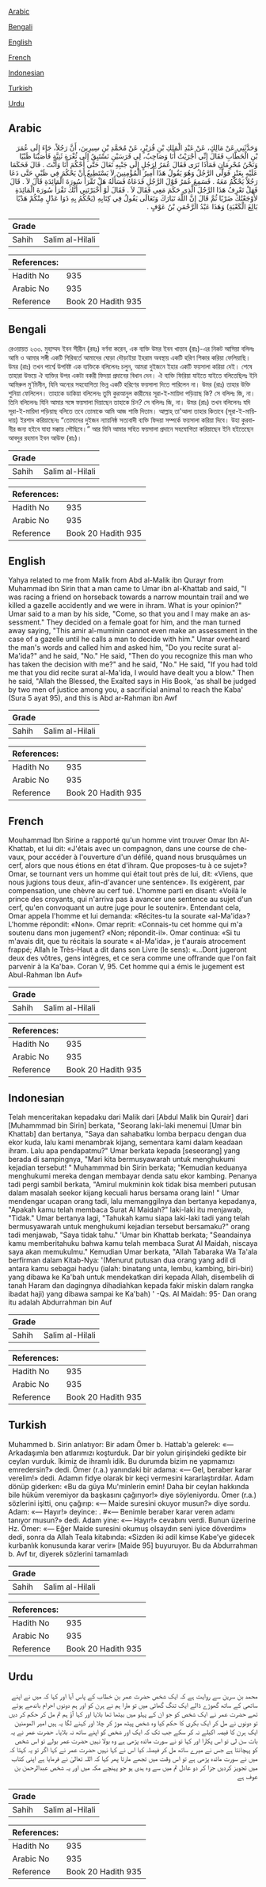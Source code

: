 [Arabic](#arabic)

[Bengali](#bengali)

[English](#english)

[French](#french)

[Indonesian](#indonesian)

[Turkish](#turkish)

[Urdu](#urdu)

## Arabic


<div dir="rtl" lang="ar" style={{fontSize:'larger',backgroundColor:'#f8f9fa',padding:20}}>
وَحَدَّثَنِي عَنْ مَالِكٍ، عَنْ عَبْدِ الْمَلِكِ بْنِ قُرَيْرٍ، عَنْ مُحَمَّدِ بْنِ سِيرِينَ، أَنَّ رَجُلاً، جَاءَ إِلَى عُمَرَ بْنِ الْخَطَّابِ فَقَالَ إِنِّي أَجْرَيْتُ أَنَا وَصَاحِبٌ، لِي فَرَسَيْنِ نَسْتَبِقُ إِلَى ثُغْرَةِ ثَنِيَّةٍ فَأَصَبْنَا ظَبْيًا وَنَحْنُ مُحْرِمَانِ فَمَاذَا تَرَى فَقَالَ عُمَرُ لِرَجُلٍ إِلَى جَنْبِهِ تَعَالَ حَتَّى أَحْكُمَ أَنَا وَأَنْتَ ‏.‏ قَالَ فَحَكَمَا عَلَيْهِ بِعَنْزٍ فَوَلَّى الرَّجُلُ وَهُوَ يَقُولُ هَذَا أَمِيرُ الْمُؤْمِنِينَ لاَ يَسْتَطِيعُ أَنْ يَحْكُمَ فِي ظَبْىٍ حَتَّى دَعَا رَجُلاً يَحْكُمُ مَعَهُ ‏.‏ فَسَمِعَ عُمَرُ قَوْلَ الرَّجُلِ فَدَعَاهُ فَسَأَلَهُ هَلْ تَقْرَأُ سُورَةَ الْمَائِدَةِ قَالَ لاَ ‏.‏ قَالَ فَهَلْ تَعْرِفُ هَذَا الرَّجُلَ الَّذِي حَكَمَ مَعِي فَقَالَ لاَ ‏.‏ فَقَالَ لَوْ أَخْبَرْتَنِي أَنَّكَ تَقْرَأُ سُورَةَ الْمَائِدَةِ لأَوْجَعْتُكَ ضَرْبًا ثُمَّ قَالَ إِنَّ اللَّهَ تَبَارَكَ وَتَعَالَى يَقُولُ فِي كِتَابِهِ ‏(‏يَحْكُمُ بِهِ ذَوَا عَدْلٍ مِنْكُمْ هَدْيًا بَالِغَ الْكَعْبَةِ‏)‏ وَهَذَا عَبْدُ الرَّحْمَنِ بْنُ عَوْفٍ ‏.‏
</div>
<div style={{backgroundColor:'#f8f9fa',padding:20, marginBottom: 10}}><table> <thead> <tr> <th>Grade</th> <th></th> </tr> </thead> <tbody> <tr><td>Sahih</td><td>Salim al-Hilali</td></tr></tbody></table><table> <thead> <tr> <th>References:</th> <th></th> </tr> </thead> <tbody><tr><td>Hadith No</td><td>935</td></tr><tr><td>Arabic No</td><td>935</td></tr><tr><td>Reference</td><td>Book 20 Hadith 935</td></tr></tbody></table></div>

## Bengali


<div dir="ltr" lang="bn" style={{fontSize:'larger',backgroundColor:'#f8f9fa',padding:20}}>
রেওয়ায়ত ২৩৩. মুহাম্মদ ইবন সীরীন (রহঃ) বর্ণনা করেন, এক ব্যক্তি উমর ইবন খাত্তাব (রাঃ)-এর নিকট আসিয়া বলিলঃ আমি ও আমার সঙ্গী একটি গিরিবর্তে আমাদের ঘোড়া দৌড়াইয়া ইহরাম অবস্থায় একটি হরিণ শিকার করিয়া ফেলিয়াছি। উমর (রাঃ) তখন পার্শ্বে উপবিষ্ট এক ব্যক্তিকে বলিলেনঃ চলুন, আমরা দুইজনে ইহার একটি ফয়সালা করিয়া দেই। শেষে তাহারা উভয়ে ঐ ব্যক্তির উপর একটা বকরী ফিদয়া প্রদানের বিধান দেন। ঐ ব্যক্তি ফিরিয়া যাইতে যাইতে বলিতেছিলঃ ইনি আমিরুল মু'মিনীন, যিনি অন্যের সহযোগিতা ভিন্ন একটি হরিণের ফয়সালা দিতে পারিলেন না। উমর (রাঃ) তাহার উক্তি শুনিয়া ফেলিলেন। তাহাকে ডাকিয়া বলিলেনঃ তুমি কুরআনুল কারীমের সূরা-ই-মায়িদা পড়িয়াছ কি? সে বলিলঃ জি, না। তিনি বলিলেনঃ যিনি আমার সঙ্গে ফয়সালা দিয়াছেন তাহাকে চিন? সে বলিলঃ জি, না। উমর (রাঃ) তখন বলিলেনঃ যদি সূরা-ই-মায়িদা পড়িয়াছ বলিতে তবে তোমাকে আমি আজ শাস্তি দিতাম। আল্লাহ্ তা'আলা তাহার কিতাবে (সূরা-ই-মায়িদায়) ইরশাদ করিয়াছেনঃ “তোমাদের দুইজন ন্যায়নিষ্ঠ সত্যবাদী ব্যক্তি ফিদয়া সম্পর্কে ফয়সালা করিয়া দিবে। উহা কুরবানীর জন্য হইবে যাহা মক্কায় পৌছিবে।” আর যিনি আমার সহিত ফয়সালা প্রদানে সহযোগিতা করিয়াছেন ইনি হইতেছেন আবদুর রহমান ইবন আউফ (রাঃ)।
</div>
<div style={{backgroundColor:'#f8f9fa',padding:20, marginBottom: 10}}><table> <thead> <tr> <th>Grade</th> <th></th> </tr> </thead> <tbody> <tr><td>Sahih</td><td>Salim al-Hilali</td></tr></tbody></table><table> <thead> <tr> <th>References:</th> <th></th> </tr> </thead> <tbody><tr><td>Hadith No</td><td>935</td></tr><tr><td>Arabic No</td><td>935</td></tr><tr><td>Reference</td><td>Book 20 Hadith 935</td></tr></tbody></table></div>

## English


<div dir="ltr" lang="en" style={{fontSize:'larger',backgroundColor:'#f8f9fa',padding:20}}>
Yahya related to me from Malik from Abd al-Malik ibn Qurayr from Muhammad ibn Sirin that a man came to Umar ibn al-Khattab and said, "I was racing a friend on horseback towards a narrow mountain trail and we killed a gazelle accidently and we were in ihram. What is your opinion?" Umar said to a man by his side, "Come, so that you and I may make an assessment." They decided on a female goat for him, and the man turned away saying, "This amir al-muminin cannot even make an assessment in the case of a gazelle until he calls a man to decide with him." Umar overheard the man's words and called him and asked him, "Do you recite surat al-Ma'ida?" and he said, "No." He said, "Then do you recognize this man who has taken the decision with me?" and he said, "No." He said, "If you had told me that you did recite surat al-Ma'ida, I would have dealt you a blow." Then he said, "Allah the Blessed, the Exalted says in His Book, 'as shall be judged by two men of justice among you, a sacrificial animal to reach the Kaba' (Sura 5 ayat 95), and this is Abd ar-Rahman ibn Awf
</div>
<div style={{backgroundColor:'#f8f9fa',padding:20, marginBottom: 10}}><table> <thead> <tr> <th>Grade</th> <th></th> </tr> </thead> <tbody> <tr><td>Sahih</td><td>Salim al-Hilali</td></tr></tbody></table><table> <thead> <tr> <th>References:</th> <th></th> </tr> </thead> <tbody><tr><td>Hadith No</td><td>935</td></tr><tr><td>Arabic No</td><td>935</td></tr><tr><td>Reference</td><td>Book 20 Hadith 935</td></tr></tbody></table></div>

## French


<div dir="ltr" lang="fr" style={{fontSize:'larger',backgroundColor:'#f8f9fa',padding:20}}>
Mouhammad Ibn Sirine a rapporté qu'un homme vint trouver Omar Ibn Al-Khattab, et lui dit: «J'étais avec un compagnon, dans une course de chevaux, pour accéder à l'ouverture d'un défilé, quand nous brusquâmes un cerf, alors que nous étions en état d'ihram. Que proposes-tu à ce sujet»? Omar, se tournant vers un homme qui était tout près de lui, dit: «Viens, que nous jugions tous deux, afin-d'avancer une sentence». Ils exigèrent, par compensation, une chèvre au cerf tué. L'homme parti en disant: «Voilà le prince des croyants, qui n'arriva pas à avancer une sentence au sujet d'un cerf, qu'en convoquant un autre juge pour le soutenir». Entendant cela, Omar appela l'homme et lui demanda: «Récites-tu la sourate «al-Ma'ida»? L'homme répondit: «Non». Omar reprit: «Connais-tu cet homme qui m'a soutenu dans mon jugement? «Non; répondit-il». Omar continua: «Si tu m'avais dit, que tu récitais la sourate « al-Ma'ida», je t'aurais atrocement frappé; Allah le Très-Haut a dit dans son Livre (le sens): «...Dont jugeront deux des vôtres, gens intègres, et ce sera comme une offrande que l'on fait parvenir à la Ka'ba». Coran V, 95. Cet homme qui a émis le jugement est Abul-Rahman Ibn Auf»
</div>
<div style={{backgroundColor:'#f8f9fa',padding:20, marginBottom: 10}}><table> <thead> <tr> <th>Grade</th> <th></th> </tr> </thead> <tbody> <tr><td>Sahih</td><td>Salim al-Hilali</td></tr></tbody></table><table> <thead> <tr> <th>References:</th> <th></th> </tr> </thead> <tbody><tr><td>Hadith No</td><td>935</td></tr><tr><td>Arabic No</td><td>935</td></tr><tr><td>Reference</td><td>Book 20 Hadith 935</td></tr></tbody></table></div>

## Indonesian


<div dir="ltr" lang="id" style={{fontSize:'larger',backgroundColor:'#f8f9fa',padding:20}}>
Telah menceritakan kepadaku dari Malik dari [Abdul Malik bin Qurair] dari [Muhammmad bin Sirin] berkata, "Seorang laki-laki menemui [Umar bin Khattab] dan bertanya, "Saya dan sahabatku lomba berpacu dengan dua ekor kuda, lalu kami menambrak kijang, sementara kami dalam keadaan ihram. Lalu apa pendapatmu?" Umar berkata kepada [seseorang] yang berada di sampingnya, "Mari kita bermusyawarah untuk menghukumi kejadian tersebut! " Muhammmad bin Sirin berkata; "Kemudian keduanya menghukumi mereka dengan membayar denda satu ekor kambing. Penanya tadi pergi sambil berkata, "Amirul mukminin kok tidak bisa memberi putusan dalam masalah seekor kijang kecuali harus bersama orang lain! " Umar mendengar ucapan orang tadi, lalu memanggilnya dan bertanya kepadanya, "Apakah kamu telah membaca Surat Al Maidah?" laki-laki itu menjawab, "Tidak." Umar bertanya lagi, "Tahukah kamu siapa laki-laki tadi yang telah bermusyawarah untuk menghukumi kejadian tersebut bersamaku?" orang tadi menjawab, "Saya tidak tahu." 'Umar bin Khattab berkata; "Seandainya kamu memberitahuku bahwa kamu telah membaca Surat Al Maidah, niscaya saya akan memukulmu." Kemudian Umar berkata, "Allah Tabaraka Wa Ta'ala berfirman dalam Kitab-Nya: '(Menurut putusan dua orang yang adil di antara kamu sebagai hadyu (ialah: binatang unta, lembu, kambing, biri-biri) yang dibawa ke Ka'bah untuk mendekatkan diri kepada Allah, disembelih di tanah Haram dan dagingnya dihadiahkan kepada fakir miskin dalam rangka ibadat haji) yang dibawa sampai ke Ka'bah) ' -Qs. Al Maidah: 95- Dan orang itu adalah Abdurrahman bin Auf
</div>
<div style={{backgroundColor:'#f8f9fa',padding:20, marginBottom: 10}}><table> <thead> <tr> <th>Grade</th> <th></th> </tr> </thead> <tbody> <tr><td>Sahih</td><td>Salim al-Hilali</td></tr></tbody></table><table> <thead> <tr> <th>References:</th> <th></th> </tr> </thead> <tbody><tr><td>Hadith No</td><td>935</td></tr><tr><td>Arabic No</td><td>935</td></tr><tr><td>Reference</td><td>Book 20 Hadith 935</td></tr></tbody></table></div>

## Turkish


<div dir="ltr" lang="tr" style={{fontSize:'larger',backgroundColor:'#f8f9fa',padding:20}}>
Muhammed b. Sirin anlatıyor: Bir adam Ömer b. Hattab'a gelerek: «— Arkadaşımla ben atlarımızı koşturduk. Dar bir yolun girişindeki gedikte bir ceylan vurduk. îkimiz de ihramlı idik. Bu durumda bizim ne yapmamızı emredersin?» dedi. Ömer (r.a.) yanındaki bir adama: «— Gel, beraber karar verelim!» dedi. Adamın fidye olarak bir keçi vermesini kararlaştırdılar. Adam dönüp giderken: «Bu da güya Mu'minlerin emin! Daha bir ceylan hakkında bile hüküm veremiyor da başkasını çağırıyor!» diye söyleniyordu. Ömer (r.a.) sözlerini işitti, onu çağırıp: «— Maide suresini okuyor musun?» diye sordu. Adam: «— Hayır!» deyince: . #«— Benimle beraber karar veren adamı tanıyor musun?» dedi. Adam yine: «— Hayır!» cevabını verdi. Bunun üzerine Hz. Ömer: «— Eğer Maide suresini okumuş olsaydın seni iyice döverdim» dedi, sonra da Allah Teala kitabında: «Sizden iki adil kimse Kabe'ye gidecek kurbanlık konusunda karar verir» [Maide 95] buyuruyor. Bu da Abdurrahman b. Avf tır, diyerek sözlerini tamamladı
</div>
<div style={{backgroundColor:'#f8f9fa',padding:20, marginBottom: 10}}><table> <thead> <tr> <th>Grade</th> <th></th> </tr> </thead> <tbody> <tr><td>Sahih</td><td>Salim al-Hilali</td></tr></tbody></table><table> <thead> <tr> <th>References:</th> <th></th> </tr> </thead> <tbody><tr><td>Hadith No</td><td>935</td></tr><tr><td>Arabic No</td><td>935</td></tr><tr><td>Reference</td><td>Book 20 Hadith 935</td></tr></tbody></table></div>

## Urdu


<div dir="rtl" lang="ur" style={{fontSize:'larger',backgroundColor:'#f8f9fa',padding:20}}>
محمد بن سرین سے روایت ہے کہ ایک شخص حضرت عمر بن خطاب کے پاس آیا اور کہا کہ میں نے اپنے ساتھی کے ساتھ گھوڑے ڈالے ایک تنگ گھاٹی میں تو مارا ہم نے ہرن کو اور ہم دونوں احرام باندھے ہوئے تھے حضرت عمر نے ایک شخص کو جو ان کے پہلو میں بیٹھا تھا بلایا اور کہا آؤ ہم تم مل کر حکم کر دیں تو دونوں نے مل کر ایک بکری کا حکم کیا وہ شخص پیٹھ موڑ کر چلا اور کہنے لگا یہ ہیں امیر المومنین ایک ہرن کا فیصہ اکیلے نہ کر سکے جب تک کہ ایک اور شخص کو اپنے ساتھ نہ بلایا۔ حضرت عمر نے یہ بات سن لی تو اس پکارا اور کہا تو نے سورت مائدہ پڑھی ہے وہ بولا نہیں حضرت عمر بولے تو اس شخص کو پہچانتا ہے جس نے میرے ساتھ مل کر فیصلہ کیا اس نے کہا نہیں حضرت عمر نے کہا اگر تو یہ کہتا کہ میں نے سورت مائدہ پڑھی ہے تو اس وقت میں تجھے مارتا پھر کہا کہ اللہ تعالیٰ نے فرمایا ہے اپنی کتاب میں تجویز کردیں جزا کر دو عادل تم میں سے وہ ہدی ہو جو پہنچے مکہ میں اور یہ شخص عبدالرحمن بن عوف ہے
</div>
<div style={{backgroundColor:'#f8f9fa',padding:20, marginBottom: 10}}><table> <thead> <tr> <th>Grade</th> <th></th> </tr> </thead> <tbody> <tr><td>Sahih</td><td>Salim al-Hilali</td></tr></tbody></table><table> <thead> <tr> <th>References:</th> <th></th> </tr> </thead> <tbody><tr><td>Hadith No</td><td>935</td></tr><tr><td>Arabic No</td><td>935</td></tr><tr><td>Reference</td><td>Book 20 Hadith 935</td></tr></tbody></table></div>